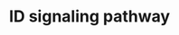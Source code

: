 ---
annotations:
- type: Pathway Ontology
  value: Inhibitor of DNA binding signaling pathway
authors:
- A.Pandey
- MaintBot
- AlexanderPico
- Christine Chichester
- Eweitz
description: 'Inhibitor of DNA binding (ID) proteins are members of the helix-loop-helix
  (HLH) family of proteins which lack a DNA binding domain themselves but bind to
  other family members inhibiting their DNA binding capacity. This family of proteins
  is comprised of IDs 1, 2, 3 and 4. They can be stimulated by ligands such as the
  Vascular Endothelial Growth Factor (VEGF), TGF beta and the T cell receptor.  Source:
  NetPath http://www.netpath.org/pathways?path_id=NetPath_5'
last-edited: 2021-12-23
organisms:
- Rattus norvegicus
redirect_from:
- /index.php/Pathway:WP397
- /instance/WP397
schema-jsonld:
- '@context': https://schema.org/
  '@id': https://wikipathways.github.io/pathways/WP397.html
  '@type': Dataset
  creator:
    '@type': Organization
    name: WikiPathways
  description: 'Inhibitor of DNA binding (ID) proteins are members of the helix-loop-helix
    (HLH) family of proteins which lack a DNA binding domain themselves but bind to
    other family members inhibiting their DNA binding capacity. This family of proteins
    is comprised of IDs 1, 2, 3 and 4. They can be stimulated by ligands such as the
    Vascular Endothelial Growth Factor (VEGF), TGF beta and the T cell receptor.  Source:
    NetPath http://www.netpath.org/pathways?path_id=NetPath_5'
  keywords:
  - Rbl2
  - Ccna2
  - Cd40lg
  - Rela
  - Egf
  - Myod1
  - Id4
  - IFI16
  - Nfkb1
  - Hes1
  - Id2
  - Smad4
  - Smad3
  - RAS
  - Irs1
  - Tcfe2a
  - Myf5
  - Tcf12
  - Id3
  - LOC679869
  - Pax2
  - ERK
  - Pax8
  - Gene Symbol
  - PAX5
  - Igf1r
  - Elk4
  - Psmd4
  - Elk3
  - Rbl1
  - Ctnnb1
  - Cdk2
  - Tgif1
  - Msc
  - Igf1
  - Myf6
  - Atf3
  - Vegfa
  - TCR
  - Ccne1
  - Smad1
  - LCK
  - Id1
  - MAPK
  - Tert
  - Acvrl1
  - KDR
  - Srebf1
  - Ngf
  - Flt1
  - Smad5
  - Elk1
  - Bmp2
  - PI3K
  - Bmp6
  - Bmpr2
  - Myog
  - Rb1
  license: CC0
  name: ID signaling pathway
seo: CreativeWork
title: ID signaling pathway
wpid: WP397
---